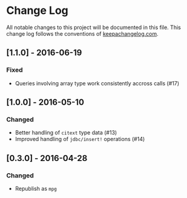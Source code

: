# Change Log
All notable changes to this project will be documented in this file. This change log follows the conventions of [keepachangelog.com](http://keepachangelog.com/).

## [1.1.0] - 2016-06-19
### Fixed
- Queries involving array type work consistently accross calls (#17)

## [1.0.0] - 2016-05-10
### Changed
- Better handling of `citext` type data (#13)
- Improved handling of `jdbc/insert!` operations (#14)

## [0.3.0] - 2016-04-28
### Changed
- Republish as `mpg`
